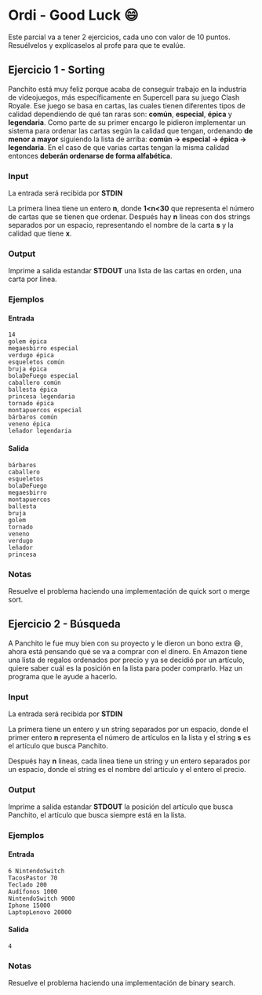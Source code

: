 # Ordi - Good Luck :smile:
Este parcial va a tener 2 ejercicios, cada uno con valor de 10 puntos. Resuélvelos y explícaselos al profe para que te evalúe.

## Ejercicio 1 - Sorting

Panchito está muy feliz porque acaba de conseguir trabajo en la industria de videojuegos, más específicamente en Supercell para su juego Clash Royale. Ese juego se basa en cartas, las cuales tienen diferentes tipos de calidad dependiendo de qué tan raras son: **común**, **especial**, **épica** y **legendaria**. Como parte de su primer encargo le pidieron implementar un sistema para ordenar las cartas según la calidad que tengan, ordenando **de menor a mayor** siguiendo la lista de arriba: **común -> especial -> épica -> legendaria**. 
En el caso de que varias cartas tengan la misma calidad entonces **deberán ordenarse de forma alfabética**.


### Input

La entrada será recibida por **STDIN**

La primera linea tiene un entero **n**, donde **1<n<30** que representa el número de cartas que se tienen que ordenar. Después hay **n** lineas con dos strings separados por un espacio, representando el nombre de la carta **s** y la calidad que tiene **x**.

### Output

Imprime a salida estandar **STDOUT** una lista de las cartas en orden, una carta por linea.

### Ejemplos

#### Entrada
```
14
golem épica
megaesbirro especial
verdugo épica
esqueletos común
bruja épica
bolaDeFuego especial
caballero común
ballesta épica
princesa legendaria
tornado épica
montapuercos especial
bárbaros común
veneno épica
leñador legendaria
```
#### Salida

```
bárbaros
caballero
esqueletos
bolaDeFuego
megaesbirro
montapuercos
ballesta
bruja
golem
tornado
veneno
verdugo
leñador
princesa
```

### Notas

Resuelve el problema haciendo una implementación de quick sort o merge sort.


## Ejercicio 2 - Búsqueda

A Panchito le fue muy bien con su proyecto y le dieron un bono extra :smile:, ahora está pensando qué se va a comprar con el dinero. En Amazon tiene una lista de regalos ordenados por precio y ya se decidió por un artículo, quiere saber cuál es la posición en la lista para poder comprarlo. Haz un programa que le ayude a hacerlo.


### Input

La entrada será recibida por **STDIN**

La primera tiene un entero y un string separados por un espacio, donde el primer entero **n** representa el número de artículos en la lista y el string **s** es el artículo que busca Panchito.

Después hay **n** lineas, cada linea tiene un string y un entero separados por un espacio, donde el string es el nombre del artículo y el entero el precio.

### Output

Imprime a salida estandar **STDOUT** la posición del artículo que busca Panchito, el artículo que busca siempre está en la lista.

### Ejemplos

#### Entrada
```
6 NintendoSwitch
TacosPastor 70
Teclado 200
Audífonos 1000
NintendoSwitch 9000
Iphone 15000
LaptopLenovo 20000
```
#### Salida

```
4
```

### Notas

Resuelve el problema haciendo una implementación de binary search.